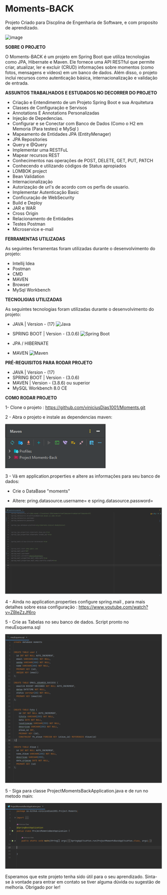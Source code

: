 # Moments-BACK

Projeto Criado para Discplina de Engenharia de Software, e com proposito de aprendizado.


![image](https://user-images.githubusercontent.com/105192228/234443198-73f9e496-1e1d-480e-8e26-9bfb82156c9b.png)

**SOBRE O PROJETO**

O Moments-BACK é um projeto em Spring Boot que utiliza tecnologias como JPA, Hibernate e Maven. Ele fornece uma API RESTful que permite criar, atualizar, ler e excluir (CRUD) informações sobre momentos (como fotos, mensagens e vídeos) em um banco de dados. Além disso, o projeto inclui recursos como autenticação básica, internacionalização e validação de entrada.

**ASSUNTOS TRABALHADOS E ESTUDADOS NO DECORRER DO PROJETO**

- Criação e Entendimento de um Projeto Spring Boot e sua Arquitetura
- Classes de Configuração e Servisos
- Annotations E Annotations Personalizadas
- Injeção de Depedencias.
- Configurar e se Conectar com Banco de Dados (Como o H2 em Memoria (Para testes) e MySql )
- Mapeamento de Entidades JPA (EntityMenager)
- JPA Repositories
- Query e @Query
- Implementar uma RESTFuL
- Mapear recursos REST
- Conhecimentos nas operações de POST, DELETE, GET, PUT, PATCH
- Conhecendo e utilizando códigos de Status apropiados
- LOMBOK project
- Bean Validation
- Internacionalização
- Autorização de url's de acordo com os perfis de usuario.
- Implementar Autenticação Basic
- Conficuração de WebSecurity
- Build e Deploy
- JAR e WAR
- Cross Origin
- Relacionamento de Entidades
- Testes Postman
- Microservice e-mail

**FERRAMENTAS UTILIZADAS**

As seguintes ferramentas foram utilizadas durante o desenvolvimento do projeto:
- Intellij Idea
- Postman
- CMD
- MAVEN
- Browser
- MySql Workbench


**TECNOLIGIAS UTILIZADAS**

As seguintes tecnologias foram utilizadas durante o desenvolvimento do projeto:


- JAVA | Version - (17)  ![Java](https://img.shields.io/badge/Java-17-blue?logo=java)

- SPRING BOOT |  Version - (3.0.6) ![Spring Boot](https://img.shields.io/badge/Spring%20Boot-2.6.3-brightgreen?logo=spring)
- JPA / HIBERNATE

- MAVEN ![Maven](https://img.shields.io/badge/Maven-3.8.3-blue?logo=apache-maven)



**PRÉ-REQUISITOS PARA RODAR PROJETO**
- JAVA | Version - (17)
- SPRING BOOT |  Version - (3.0.6)
- MAVEN | Version - (3.8.6) ou superior
- MySQL Workbench 8.0 CE

**COMO RODAR PROJETO**

1- Clone o projeto : https://github.com/viniciusDias1001/Moments.git

2 - Abra o projeto e instale as dependencias maven:

![img.png](img.png)

3 - Vá em application.properties e altere as informações para seu banco de dados:

- Crie o DataBase "moments"

- Altere:  pring.datasource.username= e spring.datasource.password= 

![img_1.png](img_1.png)

4 - Ainda no  application.properties configure spring.mail , para mais detalhes sobre essa configuração : https://www.youtube.com/watch?v=ZBleZzJf6ro

5 - Crie as Tabelas no seu banco de dados. Script pronto no meuEsquema.sql

![img_3.png](img_3.png)

5 - Siga para classe ProjectMomentsBackApplication.java e de run no metodo main:

![img_2.png](img_2.png)

Esperamos que este projeto tenha sido útil para o seu aprendizado. Sinta-se à vontade para entrar em contato se tiver alguma dúvida ou sugestão de melhoria. Obrigado por ler!






